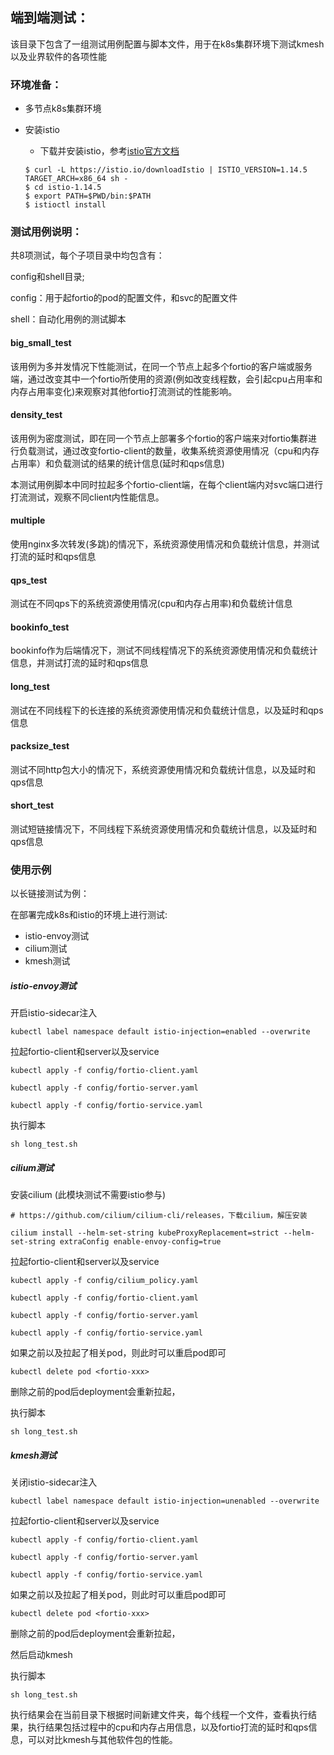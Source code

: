 ## 端到端测试：

该目录下包含了一组测试用例配置与脚本文件，用于在k8s集群环境下测试kmesh以及业界软件的各项性能




### 环境准备：

- 多节点k8s集群环境

- 安装istio

  - 下载并安装istio，参考[istio官方文档]( https://istio.io/latest/zh/docs/setup/getting-started/)

  ```
  $ curl -L https://istio.io/downloadIstio | ISTIO_VERSION=1.14.5 TARGET_ARCH=x86_64 sh -
  $ cd istio-1.14.5
  $ export PATH=$PWD/bin:$PATH
  $ istioctl install 
  ```

  

### 测试用例说明：

共8项测试，每个子项目录中均包含有：

config和shell目录;

config：用于起fortio的pod的配置文件，和svc的配置文件

shell：自动化用例的测试脚本



#### big_small_test

该用例为多并发情况下性能测试，在同一个节点上起多个fortio的客户端或服务端，通过改变其中一个fortio所使用的资源(例如改变线程数，会引起cpu占用率和内存占用率变化)来观察对其他fortio打流测试的性能影响。

#### density_test

该用例为密度测试，即在同一个节点上部署多个fortio的客户端来对fortio集群进行负载测试，通过改变fortio-client的数量，收集系统资源使用情况（cpu和内存占用率）和负载测试的结果的统计信息(延时和qps信息)

本测试用例脚本中同时拉起多个fortio-client端，在每个client端内对svc端口进行打流测试，观察不同client内性能信息。

#### multiple

使用nginx多次转发(多跳)的情况下，系统资源使用情况和负载统计信息，并测试打流的延时和qps信息

#### qps_test

测试在不同qps下的系统资源使用情况(cpu和内存占用率)和负载统计信息

#### bookinfo_test

bookinfo作为后端情况下，测试不同线程情况下的系统资源使用情况和负载统计信息，并测试打流的延时和qps信息

#### long_test

测试在不同线程下的长连接的系统资源使用情况和负载统计信息，以及延时和qps信息

#### packsize_test

测试不同http包大小的情况下，系统资源使用情况和负载统计信息，以及延时和qps信息

#### short_test

测试短链接情况下，不同线程下系统资源使用情况和负载统计信息，以及延时和qps信息



### 使用示例

以长链接测试为例：

在部署完成k8s和istio的环境上进行测试:

- istio-envoy测试
- cilium测试
- kmesh测试

##### istio-envoy测试

开启istio-sidecar注入

`kubectl label namespace default istio-injection=enabled --overwrite`

拉起fortio-client和server以及service

`kubectl apply -f config/fortio-client.yaml`

`kubectl apply -f config/fortio-server.yaml`

`kubectl apply -f config/fortio-service.yaml`

执行脚本

`sh long_test.sh`



##### cilium测试

安装cilium (此模块测试不需要istio参与)

```
# https://github.com/cilium/cilium-cli/releases，下载cilium，解压安装

cilium install --helm-set-string kubeProxyReplacement=strict --helm-set-string extraConfig enable-envoy-config=true
```

拉起fortio-client和server以及service

`kubectl apply -f config/cilium_policy.yaml`

`kubectl apply -f config/fortio-client.yaml`

`kubectl apply -f config/fortio-server.yaml`

`kubectl apply -f config/fortio-service.yaml`

如果之前以及拉起了相关pod，则此时可以重启pod即可

`kubectl delete pod <fortio-xxx>`

删除之前的pod后deployment会重新拉起，

执行脚本

`sh long_test.sh`



##### kmesh测试

关闭istio-sidecar注入

`kubectl label namespace default istio-injection=unenabled --overwrite`



拉起fortio-client和server以及service

`kubectl apply -f config/fortio-client.yaml`

`kubectl apply -f config/fortio-server.yaml`

`kubectl apply -f config/fortio-service.yaml`

如果之前以及拉起了相关pod，则此时可以重启pod即可

`kubectl delete pod <fortio-xxx>`

删除之前的pod后deployment会重新拉起，

然后启动kmesh

执行脚本

`sh long_test.sh`



执行结果会在当前目录下根据时间新建文件夹，每个线程一个文件，查看执行结果，执行结果包括过程中的cpu和内存占用信息，以及fortio打流的延时和qps信息，可以对比kmesh与其他软件包的性能。



